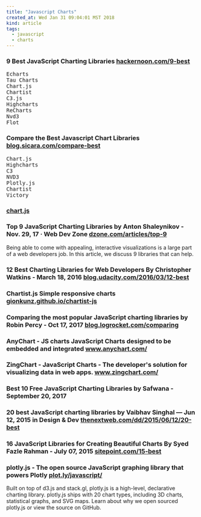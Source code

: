 ```yaml
---
title: "Javascript Charts"
created_at: Wed Jan 31 09:04:01 MST 2018
kind: article
tags:
  - javascript
  - charts
---
```


<h3>
  9 Best JavaScript Charting Libraries
  <a href="https://hackernoon.com/9-best-javascript-charting-libraries-46e7f4dc34e6" target="_blank">hackernoon.com/9-best</a>
</h3>

<pre>
Echarts
Tau Charts
Chart.js
Chartist
C3.js
Highcharts
ReCharts
Nvd3
Flot
</pre>

<h3>
  Compare the Best Javascript Chart Libraries
  <a href="https://blog.sicara.com/compare-best-javascript-chart-libraries-2017-89fbe8cb112d" target="_blank">blog.sicara.com/compare-best</a>
</h3>

<pre>
Chart.js
Highcharts
C3
NVD3
Plotly.js
Chartist
Victory
</pre>

<h3>
  <a href="http://www.chartjs.org/" target="_blank">chart.js</a>
</h3>

<h3>
  Top 9 JavaScript Charting Libraries by Anton Shaleynikov - Nov. 29, 17 · Web Dev Zone 
  <a href="https://dzone.com/articles/top-9-javascript-charting-libraries" target="_blank">dzone.com/articles/top-9</a>
</h3>

Being able to come with appealing, interactive visualizations is a large
part of a web developers job. In this article, we discuss 9 libraries
that can help.

<h3>
  12 Best Charting Libraries for Web Developers By Christopher Watkins - March 18, 2016 
  <a href="https://blog.udacity.com/2016/03/12-best-charting-libraries-for-web-developers.html" target="_blank">blog.udacity.com/2016/03/12-best</a>
</h3>

<h3>
  Chartist.js Simple responsive charts
  <a href="https://gionkunz.github.io/chartist-js/" target="_blank">gionkunz.github.io/chartist-js</a>
</h3>

<h3>
  Comparing the most popular JavaScript charting libraries by Robin Percy - Oct 17, 2017
  <a href="https://blog.logrocket.com/comparing-the-most-popular-javascript-charting-libraries-f76fbe59ffd0" target="_blank">blog.logrocket.com/comparing</a>
</h3>

<h3>
  AnyChart - JS charts JavaScript Charts designed to be embedded and integrated 
  <a href="https://www.anychart.com/" target="_blank">www.anychart.com/</a>
</h3>

<h3>
  ZingChart - JavaScript Charts - The developer's solution for visualizing data in web apps.
  <a href="https://www.zingchart.com/" target="_blank">www.zingchart.com/</a>
</h3>

<h3>
  Best 10 Free JavaScript Charting Libraries by Safwana - September 20, 2017 
  <a href="https://www.bootstrapdash.com/free-javascript-charting-libraries/" target="_blank"></a>
</h3>

<h3>
  20 best JavaScript charting libraries by Vaibhav Singhal — Jun 12, 2015 in Design & Dev
  <a href="https://thenextweb.com/dd/2015/06/12/20-best-javascript-chart-libraries/" target="_blank">thenextweb.com/dd/2015/06/12/20-best</a>
</h3>

<h3>
  16 JavaScript Libraries for Creating Beautiful Charts By Syed Fazle Rahman - July 07, 2015
  <a href="https://www.sitepoint.com/15-best-javascript-charting-libraries/" target="_blank">sitepoint.com/15-best</a>
</h3>

<h3> 
  plotly.js - The open source JavaScript graphing library that powers Plotly
  <a href="https://plot.ly/javascript/" target="_blank">plot.ly/javascript/</a>
</h3>

Built on top of d3.js and stack.gl, plotly.js is a high-level, declarative
charting library. plotly.js ships with 20 chart types, including 3D
charts, statistical graphs, and SVG maps.  Learn about why we open
sourced plotly.js or view the source on GitHub.

<!--
html boilerplate
<a href="" target="_blank"></a>
<a name=""></a>
<img src="" width="400px">
<ul>
  <li></li>
</ul>
<pre>
</pre>
<p style="margin-bottom: 2em;"></p>
<hr style="border: 0; height: 3px; background: #333; background-image: linear-gradient(to right, #ccc, #333, #ccc);">
<pre><code>
</code></pre>
<math xmlns='http://www.w3.org/1998/Math/MathML' display='block'>
</math>
-->
